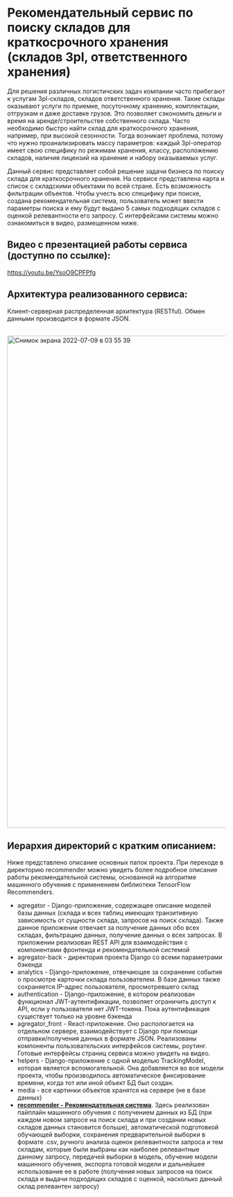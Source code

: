 # Рекомендательный сервис по поиску складов для краткосрочного хранения (складов 3pl, ответственного хранения)

Для решения различных логистичских задач компании часто прибегают к услугам 3pl-складов, складов ответственного хранения. Такие склады оказывают услуги по приемке, посуточному хранению, комплектации, отгрузкам и даже доставке грузов. Это позволяет сэкономить деньги и время на аренде/строительстве собственного склада. Часто необходимо быстро найти склад для краткосрочного хранения, например, при высокой сезонности. Тогда возникает проблема, потому что нужно проанализировать массу параметров: каждый 3pl-оператор имеет свою специфику по режимам хранения, классу, расположению складов, наличия лицензий на хранение и набору оказываемых услуг.

Данный сервис представляет собой решение задачи бизнеса по поиску склада для краткосрочного хранения. На сервисе представлена карта и список с складскими объектами по всей стране. Есть возможность фильтрации объектов. Чтобы учесть всю специфику при поиске, создана рекомендательная система, пользователь может ввести параметры поиска и ему будут выдано 5 самых подходящих складов с оценкой релевантности его запросу. 
С интерфейсами системы можно ознакомиться в видео, размещенном ниже.


## Видео с презентацией работы сервиса (доступно по ссылке):
https://youtu.be/YsoO9CPFPfg

## Архитектура реализованного сервиса:
Клиент-серверная распределенная архитектура (RESTful). Обмен данными производится в формате JSON.
<br></br>

<img width="1132" alt="Снимок экрана 2022-07-09 в 03 55 39" src="https://user-images.githubusercontent.com/27068383/178085629-f17f1091-e61f-4b99-895a-e3e2ef9d33e9.png">


## Иерархия директорий с кратким описанием:
Ниже представлено описание основных папок проекта. При переходе в директорию recommender можно увидеть более подробное описание работы рекомендательной системы, основанной на алгоритме машинного обучения с применением библиотеки TensorFlow Recommenders.

* agregator - Django-приложение, содержащее описание моделей базы данных (склада и всех таблиц имеющих транзитивную зависимость от сущности склада, запросов на поиск склада). Также данное приложение отвечает за получение данных обо всех складах, фильтрацию данных, получение данных о всех запросах. В приложении реализован REST API для взаимодействия с компонентами фронтенда и рекомендательной системой
* agregator-back - директория проекта Django со всеми параметрами бэкенда
* analytics - Django-приложение, отвечающее за сохранение события о просмотре карточки склада пользователем. В базе данных также сохраняется IP-адрес пользователя, просмотревшего склад
* authentication - Django-приложение, в котором реализован функционал JWT-аутентификации, позволяет ограничить доступ к API, если у пользователя нет JWT-токена. Пока аутентификация существует только на уровне бэкенда
* agregator_front - React-приложение. Оно распологается на отдельном сервере, взаимодействует с Django при помощи отправки/получения данных в формате JSON. Реализованы компоненты пользовательских интерфейсов системы, роутинг. Готовые интерфейсы страниц сервиса можно увидеть на видео.
* helpers - Django-приложение с одной моделью TrackingModel, которая является вспомогательной. Она добавляется во все модели проекта, чтобы производилось автоматическое фиксирование времени, когда тот или иной объект БД был создан.
* media - все картинки объектов хранятся на сервере (не в базе данных)
* <ins>**recommender - Рекомендательная система**</ins>. Здесь реализован пайплайн машинного обучения с получением данных из БД (при каждом новом запросе на поиск склада и при создании новых складов данных становится больше), автоматической подготовкой обучающей выборки, сохранения предварительной выборки в формате .csv, ручного анализа оценок релевантности запроса и тем складам, которые были выбраны как наиболее релевантные данному запросу, передачей выборки в модель, обучение модели машинного обучения, экспорта готовой модели и дальнейшее использование ее в работе (получения новых запросов на поиск склада и выдачи подходящих складов с оценкой, насколько данный склад релевантен запросу)
